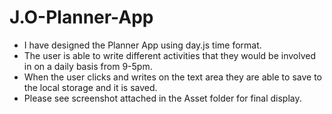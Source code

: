 # J.O-Planner-App

- I have designed the Planner App using day.js time format.
- The user is able to write different activities that they would be involved in on a daily basis from 9-5pm.
- When the user clicks and writes on the text area they are able to save to the local storage and it is saved.
- Please see screenshot attached in the Asset folder for final display.


